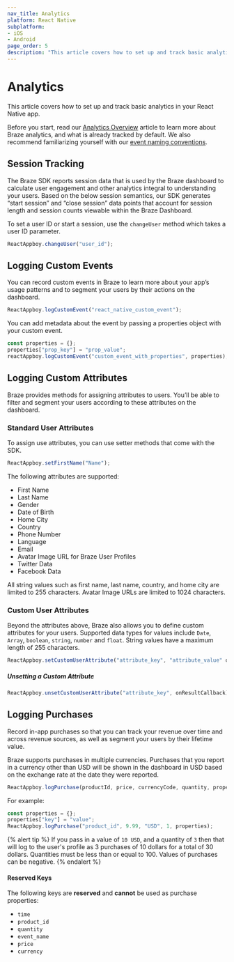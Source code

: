 ```yaml
---
nav_title: Analytics
platform: React Native
subplatform:
- iOS
- Android
page_order: 5
description: "This article covers how to set up and track basic analytics in the React Native app."
---
```


# Analytics

This article covers how to set up and track basic analytics in your React Native app.

Before you start, read our [Analytics Overview][0] article to learn more about Braze analytics, and what is already tracked by default. We also recommend familiarizing yourself with our [event naming conventions][1].

## Session Tracking

<!-- COPIED: Android/Analytics/Tracking Sessions -->

The Braze SDK reports session data that is used by the Braze dashboard to calculate user engagement and other analytics integral to understanding your users. Based on the below session semantics, our SDK generates “start session” and “close session” data points that account for session length and session counts viewable within the Braze Dashboard.

To set a user ID or start a session, use the `changeUser` method which takes a user ID parameter.

```javascript
ReactAppboy.changeUser("user_id");
```

## Logging Custom Events

<!-- Copied ios/android/analytics/tracking custom events -->

You can record custom events in Braze to learn more about your app’s usage patterns and to segment your users by their actions on the dashboard.

```javascript
ReactAppboy.logCustomEvent("react_native_custom_event");
```

You can add metadata about the event by passing a properties object with your custom event.

```javascript
const properties = {};
properties["prop_key"] = "prop_value";
reactAppboy.logCustomEvent("custom_event_with_properties", properties);
```

## Logging Custom Attributes

<!-- Copied ios/android/analytics/setting custom attributes -->

Braze provides methods for assigning attributes to users. You’ll be able to filter and segment your users according to these attributes on the dashboard.

### Standard User Attributes

To assign use attributes, you can use setter methods that come with the SDK.

```javascript
ReactAppboy.setFirstName("Name");
```

The following attributes are supported:

- First Name
- Last Name
- Gender
- Date of Birth
- Home City
- Country
- Phone Number
- Language
- Email
- Avatar Image URL for Braze User Profiles
- Twitter Data
- Facebook Data

All string values such as first name, last name, country, and home city are limited to 255 characters. Avatar Image URLs are limited to 1024 characters.

### Custom User Attributes

Beyond the attributes above, Braze also allows you to define custom attributes for your users. Supported data types for values include `Date`, `Array`, `boolean`, `string`, `number` and `float`.
String values have a maximum length of 255 characters.

```javascript
ReactAppboy.setCustomUserAttribute("attribute_key", "attribute_value" onResultCallback);
```

##### Unsetting a Custom Attribute

```javascript
ReactAppboy.unsetCustomUserAttribute("attribute_key", onResultCallback);
```

## Logging Purchases

<!-- Copied ios/android/analytics/logging purchases -->

Record in-app purchases so that you can track your revenue over time and across revenue sources, as well as segment your users by their lifetime value.

Braze supports purchases in multiple currencies. Purchases that you report in a currency other than USD will be shown in the dashboard in USD based on the exchange rate at the date they were reported.

```javascript
ReactAppboy.logPurchase(productId, price, currencyCode, quantity, properties);
```

For example:

```javascript
const properties = {};
properties["key"] = "value";
ReactAppboy.logPurchase("product_id", 9.99, "USD", 1, properties);
```

{% alert tip %}
If you pass in a value of `10 USD`, and a quantity of `3` then that will log to the user's profile as 3 purchases of 10 dollars for a total of 30 dollars. Quantities must be less than or equal to 100. Values of purchases can be negative.
{% endalert %}

#### Reserved Keys

The following keys are **reserved** and **cannot** be used as purchase properties:

- `time`
- `product_id`
- `quantity`
- `event_name`
- `price`
- `currency`

[0]: {{site.baseurl}}/developer_guide/platform_wide/analytics_overview/
[1]: {{site.baseurl}}/user_guide/data_and_analytics/custom_data/event_naming_conventions/
